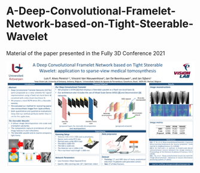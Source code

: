 # A-Deep-Convolutional-Framelet-Network-based-on-Tight-Steerable-Wavelet
Material of the paper presented in the Fully 3D Conference 2021


![Poster Image](./POSTER_Fully3D_v3.png)
